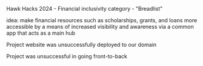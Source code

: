 Hawk Hacks 2024 - Financial inclusivity category - "Breadlist"

idea: make financial resources such as scholarships, grants, and loans more accessible by a means of increased visibility and awareness via a common app that acts as a main hub 


Project website was unsuccessfully deployed to our domain 

Project was unsuccessful in going front-to-back 

